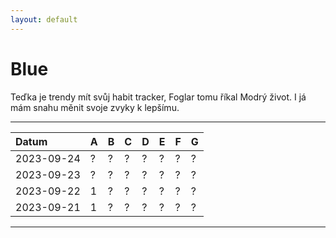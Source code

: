 ```yaml
---
layout: default
---
```


# Blue
Teďka je trendy mít svůj habit tracker, Foglar tomu říkal Modrý život. I já mám snahu měnit svoje zvyky k lepšímu.

* * *

| Datum      | A | B | C | D | E | F | G |
|:-----------|:--|:--|:--|:--|:--|:--|:--|
| 2023-09-24 | ? | ? | ? | ? | ? | ? | ? |
| 2023-09-23 | ? | ? | ? | ? | ? | ? | ? |
| 2023-09-22 | 1 | ? | ? | ? | ? | ? | ? |
| 2023-09-21 | 1 | ? | ? | ? | ? | ? | ? |

* * *